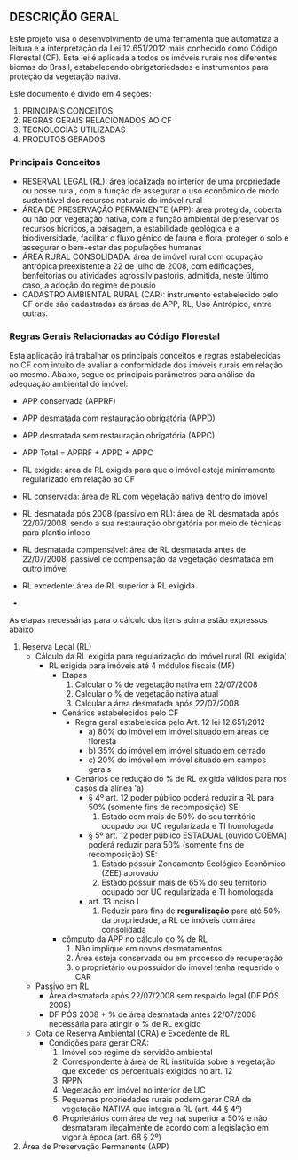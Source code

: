 ## DESCRIÇÃO GERAL

<p>
    Este projeto visa o desenvolvimento de uma ferramenta que automatiza a leitura e a interpretação da Lei 12.651/2012 mais conhecido como Código Florestal (CF). Esta lei é aplicada a todos os imóveis rurais nos diferentes biomas do Brasil, estabelecendo obrigatoriedades e instrumentos para proteção da vegetação nativa.  
</p>

<p>
    Este documento é divido em 4 seções:
</p>

1. PRINCIPAIS CONCEITOS
2. REGRAS GERAIS RELACIONADOS AO CF
3. TECNOLOGIAS UTILIZADAS
4. PRODUTOS GERADOS

### Principais Conceitos

 - RESERVAL LEGAL (RL): área localizada no interior de uma propriedade ou posse rural, com a função de assegurar o uso econômico de modo sustentável dos recursos naturais do imóvel rural
 - ÁREA DE PRESERVAÇÃO PERMANENTE (APP): área protegida, coberta ou não por vegetação nativa, com a função ambiental de preservar os recursos hídricos, a paisagem, a estabilidade geológica e a biodiversidade, facilitar o fluxo gênico de fauna e flora, proteger o solo e assegurar o bem-estar das populações humanas
 - ÁREA RURAL CONSOLIDADA: área de imóvel rural com ocupação antrópica preexistente a 22 de julho de 2008, com edificações, benfeitorias ou atividades agrossilvipastoris, admitida, neste último caso, a adoção do regime de pousio
 - CADASTRO AMBIENTAL RURAL (CAR): instrumento estabelecido pelo CF onde são cadastradas as áreas de APP, RL, Uso Antrópico, entre outras.

### Regras Gerais Relacionadas ao Código Florestal

<P>
    Esta aplicação irá trabalhar os principais conceitos e regras estabelecidas no CF com intuito de avaliar a conformidade dos imóveis rurais em relação ao mesmo. Abaixo, segue os principais parâmetros para análise da adequação ambiental do imóvel:
</P>

- APP conservada (APPRF)
- APP desmatada com restauração obrigatória (APPD)
- APP desmatada sem restauração obrigatória (APPC)
- APP Total = APPRF + APPD + APPC

- RL exigida: área de RL exigida para que o imóvel esteja minimamente regularizado em relação ao CF
- RL conservada: área de RL com vegetação nativa dentro do imóvel
- RL desmatada pós 2008 (passivo em RL): área de RL desmatada após 22/07/2008, sendo a sua restauração obrigatória por meio de técnicas para plantio inloco
- RL desmatada compensável: área de RL desmatada antes de 22/07/2008, passivel de compensação da vegetação desmatada em outro imóvel
- RL excedente: área de RL superior à RL exigida
- 
<P>
    As etapas necessárias para o cálculo dos itens acima estão expressos abaixo
</P>

1. Reserva Legal (RL)
    - Cálculo da RL exigida para regularização do imóvel rural (RL exigida)
        - RL exigida para imóveis até 4 módulos fiscais (MF)
            - Etapas
                1. Calcular o % de vegetação nativa em 22/07/2008
                2. Calcular o % de vegetação nativa atual
                3. Calcular a área desmatada após 22/07/2008
            - Cenários estabelecidos pelo CF
                - Regra geral estabelecida pelo Art. 12 lei 12.651/2012
                    - a) 80% do imóvel em imóvel situado em áreas de floresta
                    - b) 35% do imóvel em imóvel situado em cerrado
                    - c) 20% do imóvel em imóvel situado em campos gerais
                - Cenários de redução do % de RL exigida válidos para nos casos da alínea 'a)'
                    - § 4º art. 12 poder público poderá reduzir a RL para 50% (somente fins de recomposição) SE:
                        1. Estado com mais de 50% do seu território ocupado por UC regularizada e TI homologada 
                    - § 5º art. 12 poder público ESTADUAL (ouvido COEMA) poderá reduzir para 50% (somente fins de recomposição) SE:
                        1. Estado possuir Zoneamento Ecológico Econômico (ZEE) aprovado
                        2. Estado possuir mais de 65% do seu território ocupado por UC regularizada e TI homologada 
                    - art. 13 inciso I
                        1. Reduzir para fins de <strong>reguralização</strong> para até 50% da propriedade, a RL de imóveis com área consolidada 
            - cômputo da APP no cálculo do % de RL
                1. Não implique em novos desmatamentos
                2. Área esteja conservada ou em processo de recuperação
                3. o proprietário ou possuidor do imóvel tenha requerido o CAR
    - Passivo em RL
        - Área desmatada após 22/07/2008 sem respaldo legal (DF PÓS 2008)
        - DF PÓS 2008 + % de área desmatada antes 22/07/2008 necessária para atingir o % de RL exigido 
    - Cota de Reserva Ambiental (CRA) e Excedente de RL
        - Condições para gerar CRA:
            1. Imóvel sob regime de servidão ambiental 
            2. Correspondente à área de RL instituída sobre a vegetação que exceder os percentuais exigidos no art. 12
            3. RPPN
            4. Vegetação em imóvel no interior de UC 
            5. Pequenas propriedades rurais podem gerar CRA da vegetação NATIVA que integra a RL (art. 44 § 4º)
            6. Proprietários com área de veg nat superior a 50% e não desmataram ilegalmente de acordo com a legislação em vigor à época (art. 68 § 2º)
2. Área de Preservação Permanente (APP)